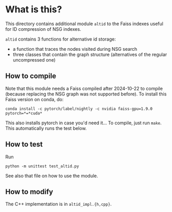 # What is this? 

This directory contains additional module `altid` to the Faiss indexes useful for ID compression of NSG indexes. 

`altid` contains 3 functions for alternative id storage: 

- a function that traces the nodes visited during NSG search
- three classes that contain the graph structure (alternatives of the regular uncompressed one)

## How to compile 

Note that this module needs a Faiss compiled after 2024-10-22 to compile (because replacing the NSG graph was not supported before).
To install this Faiss version on conda, do: 

```
conda install -c pytorch/label/nightly -c nvidia faiss-gpu=1.9.0 pytorch=*=*cuda*
```

This also installs pytorch in case you'd need it... 
To compile, just run `make`.
This automatically runs the test below. 

## How to test 

Run 
```
python -m unittest test_altid.py
```
See also that file on how to use the module. 

## How to modify

The C++ implementation is in `altid_impl.{h,cpp}`. 
